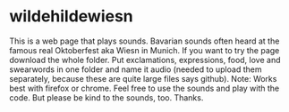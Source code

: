 # wildehildewiesn
This is a web page that plays sounds. Bavarian sounds often heard at the famous real Oktoberfest aka Wiesn in Munich. If you want to try the page download the whole folder. Put exclamations, expressions, food, love and swearwords in one folder and name it audio (needed to upload them separately, because these are quite large files says github). Note: Works best with firefox or chrome. Feel free to use the sounds and play with the code. But please be kind to the sounds, too. Thanks. 
